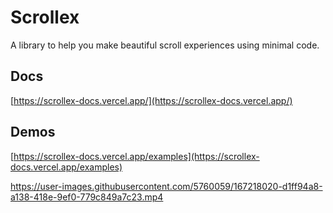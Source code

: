 # Scrollex

A library to help you make beautiful scroll experiences using minimal code.

## Docs

[https://scrollex-docs.vercel.app/](https://scrollex-docs.vercel.app/)

## Demos

[https://scrollex-docs.vercel.app/examples](https://scrollex-docs.vercel.app/examples)


https://user-images.githubusercontent.com/5760059/167218020-d1ff94a8-a138-418e-9ef0-779c849a7c23.mp4

